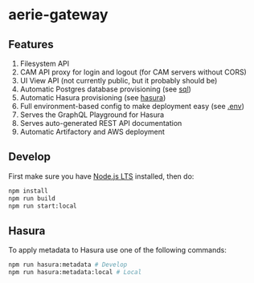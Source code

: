# aerie-gateway

## Features

1. Filesystem API
1. CAM API proxy for login and logout (for CAM servers without CORS)
1. UI View API (not currently public, but it probably should be)
1. Automatic Postgres database provisioning (see [sql](./sql))
1. Automatic Hasura provisioning (see [hasura](./hasura))
1. Full environment-based config to make deployment easy (see [.env](./.env))
1. Serves the GraphQL Playground for Hasura
1. Serves auto-generated REST API documentation
1. Automatic Artifactory and AWS deployment

## Develop

First make sure you have [Node.js LTS](https://nodejs.org) installed, then do:

```sh
npm install
npm run build
npm run start:local
```

## Hasura

To apply metadata to Hasura use one of the following commands:

```sh
npm run hasura:metadata # Develop
npm run hasura:metadata:local # Local
```
